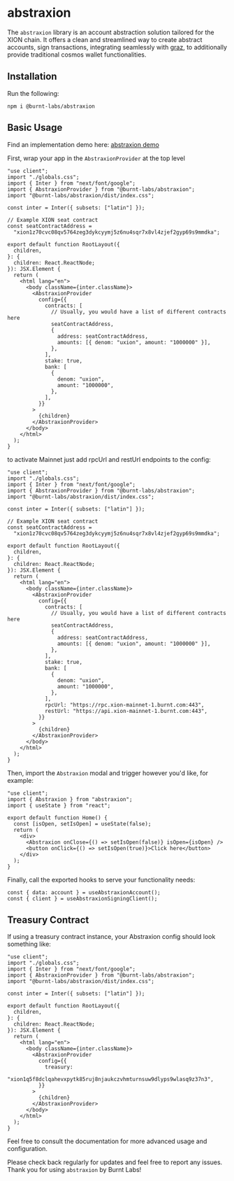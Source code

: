 # abstraxion

The `abstraxion` library is an account abstraction solution tailored for the XION chain. It offers a clean and streamlined way to create abstract accounts, sign transactions, integrating seamlessly with [graz](https://github.com/graz-sh/graz), to additionally provide traditional cosmos wallet functionalities.

## Installation

Run the following:

```
npm i @burnt-labs/abstraxion
```

## Basic Usage

Find an implementation demo here: [abstraxion demo](../../apps/demo-app)

First, wrap your app in the `AbstraxionProvider` at the top level

```
"use client";
import "./globals.css";
import { Inter } from "next/font/google";
import { AbstraxionProvider } from "@burnt-labs/abstraxion";
import "@burnt-labs/abstraxion/dist/index.css";

const inter = Inter({ subsets: ["latin"] });

// Example XION seat contract
const seatContractAddress =
  "xion1z70cvc08qv5764zeg3dykcyymj5z6nu4sqr7x8vl4zjef2gyp69s9mmdka";

export default function RootLayout({
  children,
}: {
  children: React.ReactNode;
}): JSX.Element {
  return (
    <html lang="en">
      <body className={inter.className}>
        <AbstraxionProvider
          config={{
            contracts: [
              // Usually, you would have a list of different contracts here
              seatContractAddress,
              {
                address: seatContractAddress,
                amounts: [{ denom: "uxion", amount: "1000000" }],
              },
            ],
            stake: true,
            bank: [
              {
                denom: "uxion",
                amount: "1000000",
              },
            ],
          }}
        >
          {children}
        </AbstraxionProvider>
      </body>
    </html>
  );
}
```

to activate Mainnet just add rpcUrl and restUrl endpoints to the config:

```
"use client";
import "./globals.css";
import { Inter } from "next/font/google";
import { AbstraxionProvider } from "@burnt-labs/abstraxion";
import "@burnt-labs/abstraxion/dist/index.css";

const inter = Inter({ subsets: ["latin"] });

// Example XION seat contract
const seatContractAddress =
  "xion1z70cvc08qv5764zeg3dykcyymj5z6nu4sqr7x8vl4zjef2gyp69s9mmdka";

export default function RootLayout({
  children,
}: {
  children: React.ReactNode;
}): JSX.Element {
  return (
    <html lang="en">
      <body className={inter.className}>
        <AbstraxionProvider
          config={{
            contracts: [
              // Usually, you would have a list of different contracts here
              seatContractAddress,
              {
                address: seatContractAddress,
                amounts: [{ denom: "uxion", amount: "1000000" }],
              },
            ],
            stake: true,
            bank: [
              {
                denom: "uxion",
                amount: "1000000",
              },
            ],
            rpcUrl: "https://rpc.xion-mainnet-1.burnt.com:443",
            restUrl: "https://api.xion-mainnet-1.burnt.com:443",
          }}
        >
          {children}
        </AbstraxionProvider>
      </body>
    </html>
  );
}
```

Then, import the `Abstraxion` modal and trigger however you'd like, for example:

```
"use client";
import { Abstraxion } from "abstraxion";
import { useState } from "react";

export default function Home() {
  const [isOpen, setIsOpen] = useState(false);
  return (
    <div>
      <Abstraxion onClose={() => setIsOpen(false)} isOpen={isOpen} />
      <button onClick={() => setIsOpen(true)}>Click here</button>
    </div>
  );
}

```

Finally, call the exported hooks to serve your functionality needs:

```
const { data: account } = useAbstraxionAccount();
const { client } = useAbstraxionSigningClient();
```

## Treasury Contract

If using a treasury contract instance, your Abstraxion config should look something like:

```
"use client";
import "./globals.css";
import { Inter } from "next/font/google";
import { AbstraxionProvider } from "@burnt-labs/abstraxion";
import "@burnt-labs/abstraxion/dist/index.css";

const inter = Inter({ subsets: ["latin"] });

export default function RootLayout({
  children,
}: {
  children: React.ReactNode;
}): JSX.Element {
  return (
    <html lang="en">
      <body className={inter.className}>
        <AbstraxionProvider
          config={{
            treasury:
              "xion1q5f8dclqahevxpytk85ruj8njaukczvhmturnsuw9dlyps9wlasq9z37n3",
          }}
        >
          {children}
        </AbstraxionProvider>
      </body>
    </html>
  );
}
```

Feel free to consult the documentation for more advanced usage and configuration.

Please check back regularly for updates and feel free to report any issues. Thank you for using `abstraxion` by Burnt Labs!
